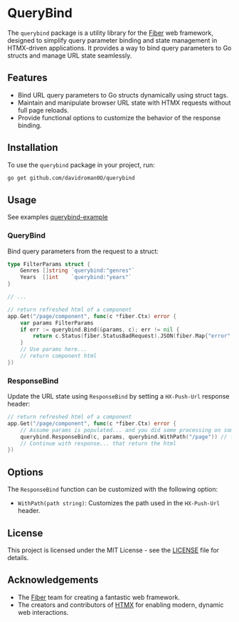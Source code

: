 # QueryBind 

The `querybind` package is a utility library for the [Fiber](https://gofiber.io/) web framework, designed to simplify query parameter binding and state management in HTMX-driven applications. It provides a way to bind query parameters to Go structs and manage URL state seamlessly.

## Features

- Bind URL query parameters to Go structs dynamically using struct tags.
- Maintain and manipulate browser URL state with HTMX requests without full page reloads.
- Provide functional options to customize the behavior of the response binding.

## Installation

To use the `querybind` package in your project, run:

```bash
go get github.com/davidroman0O/querybind
```

## Usage

See examples [querybind-example](https://github.com/davidroman0O/querybind-examples)

### QueryBind

Bind query parameters from the request to a struct:

```go
type FilterParams struct {
    Genres []string `querybind:"genres"`
    Years  []int    `querybind:"years"`
}

// ...

// return refreshed html of a component
app.Get("/page/component", func(c *fiber.Ctx) error {
    var params FilterParams
    if err := querybind.Bind(&params, c); err != nil {
        return c.Status(fiber.StatusBadRequest).JSON(fiber.Map{"error": err.Error()})
    }
    // Use params here...
    // return component html
})
```

### ResponseBind

Update the URL state using `ResponseBind` by setting a `HX-Push-Url` response header:

```go
// return refreshed html of a component
app.Get("/page/component", func(c *fiber.Ctx) error {
    // Assume params is populated... and you did some processing on some data, whatever
    querybind.ResponseBind(c, params, querybind.WithPath("/page")) // for the component, you might want to keep the path of the page
    // Continue with response... that return the html
})
```

## Options

The `ResponseBind` function can be customized with the following option:

- `WithPath(path string)`: Customizes the path used in the `HX-Push-Url` header.

## License

This project is licensed under the MIT License - see the [LICENSE](LICENSE) file for details.

## Acknowledgements

- The [Fiber](https://gofiber.io/) team for creating a fantastic web framework.
- The creators and contributors of [HTMX](https://htmx.org/) for enabling modern, dynamic web interactions.

